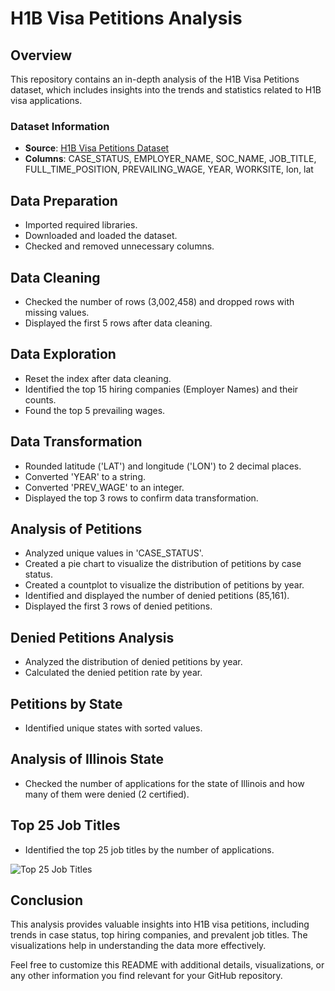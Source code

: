 # H1B Visa Petitions Analysis

## Overview

This repository contains an in-depth analysis of the H1B Visa Petitions dataset, which includes insights into the trends and statistics related to H1B visa applications.

### Dataset Information

- **Source**: [H1B Visa Petitions Dataset](https://link-to-your-dataset)
- **Columns**: CASE_STATUS, EMPLOYER_NAME, SOC_NAME, JOB_TITLE, FULL_TIME_POSITION, PREVAILING_WAGE, YEAR, WORKSITE, lon, lat

## Data Preparation

- Imported required libraries.
- Downloaded and loaded the dataset.
- Checked and removed unnecessary columns.

## Data Cleaning

- Checked the number of rows (3,002,458) and dropped rows with missing values.
- Displayed the first 5 rows after data cleaning.

## Data Exploration

- Reset the index after data cleaning.
- Identified the top 15 hiring companies (Employer Names) and their counts.
- Found the top 5 prevailing wages.

## Data Transformation

- Rounded latitude ('LAT') and longitude ('LON') to 2 decimal places.
- Converted 'YEAR' to a string.
- Converted 'PREV_WAGE' to an integer.
- Displayed the top 3 rows to confirm data transformation.

## Analysis of Petitions

- Analyzed unique values in 'CASE_STATUS'.
- Created a pie chart to visualize the distribution of petitions by case status.
- Created a countplot to visualize the distribution of petitions by year.
- Identified and displayed the number of denied petitions (85,161).
- Displayed the first 3 rows of denied petitions.

## Denied Petitions Analysis

- Analyzed the distribution of denied petitions by year.
- Calculated the denied petition rate by year.

## Petitions by State

- Identified unique states with sorted values.

## Analysis of Illinois State

- Checked the number of applications for the state of Illinois and how many of them were denied (2 certified).

## Top 25 Job Titles

- Identified the top 25 job titles by the number of applications.

![Top 25 Job Titles](image.png)

## Conclusion

This analysis provides valuable insights into H1B visa petitions, including trends in case status, top hiring companies, and prevalent job titles. The visualizations help in understanding the data more effectively.

Feel free to customize this README with additional details, visualizations, or any other information you find relevant for your GitHub repository.

